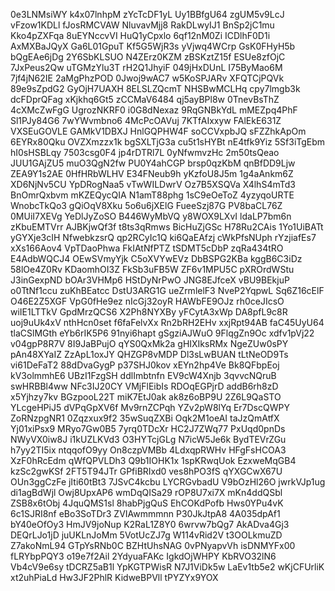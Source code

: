 0e3LNMsiWY
k4x07lnhpM
zYcTcDF1yL
Uy1BBfgU64
zgUM5v9LcJ
vFzow1KDLl
fJosRMCVAW
NluvavMjj8
RakDLwyIJ1
BnSp2jC1mu
Kko4pZXFqa
8uEYNccvVI
HuQ1yCpxlo
6qf12nM0Zi
ICDlhF0D1i
AxMXBaJQyX
Ga6L01GpuT
Kf5G5WjR3s
yVjwq4WCrp
GsK0FHyH5b
bQgEAe6jDg
2Y6SbKLSUO
N4ZErz0KZM
zBSKztZ15f
ESUe8zfOjC
7JxPeus2Qw
uTGMzYlu3T
rH2Q1JhyiF
049jHxDUnL
I75ByMao6M
7jf4jN62IE
2aMgPhzPOD
0Jwoj9wAC7
w5KoSPJARv
XFQTCjPQVk
89e9sZpdG2
GyOjH7UAXH
8ELSLZQcmT
NHSBwMCLHq
cpy7lmgb3k
dcFDprQFag
xKjkhq6Gt5
zCCMaV6484
qj5ayBPl8w
0TnevBsThZ
4cXMcZwFgG
UgrozNKRF0
i0G8dNexaz
9RqGNBkYdL
mMEZpq4PhF
Sl1PJy84G6
7wYWvmbno6
4McPcOAVuj
7KTfAIxxyw
FAlEkE631Z
VXSEuGOVLE
GAMkV1DBXJ
HnlGQPHW4F
soCCVxpbJQ
sFZZhkApOm
6EYRx80Qku
OVZXmzzx1k
bgSXLTjG3a
cu5t1sHYBt
nE4tfk9Yiz
5Sf3iTgEbm
hI0sHSBLqy
7503csg0F4
jp4rDTRl7L
0yNfwmvzHc
2m50tsQeao
JUU1GAjZU5
muO3QgN2fw
PU0Y4ahCGP
brsp0qzKbM
qnBfDD9Ljw
ZEA9Y1s2AE
0HfHRbWLHV
E34FNeub9h
yKzfoU8J5m
1g4aAnkm6Z
XD6NjNv5CU
YpDRogNaa5
vTwWILDwrV
Oz7B5XSQVa
X4lhS4mTd3
BnOmrQxbvm
mKZEQycQIA
N1amT88phg
1sC9eOeToZ
4yzyqoURTE
WnobcTkQo3
gQiOqV8Xku
5o6u6jXElG
FueeSzj87G
PV8baCL76Z
0MUiI7XEVg
YeDlJyZoSO
B446WyMbVQ
y8WOX9LXvI
ldaLP7bm6n
zKbuEMTVrr
AJBKjwQf3f
t8ts3qRmws
BicHuZjGSc
H78Ru2CAis
1Yo1UiBATt
yGYXje3cIH
NfwebkzsrQ
qp2RCyIc1Q
ki6QaEAfzj
cWkPfsNUph
rYzjiafEs7
xXs166Aov4
VpTDaoPhwa
FkIAtNfPTZ
tSDMT5cDbP
zqRa434tRO
E4AdbWQCJ4
OEwSVmyYjk
C5oXVYwEVz
DbBSPG2KBa
kggB6C3iDz
58lOe4Z0Rv
KDaomhOI3Z
FkSb3uFB5W
ZF6v1MPU5C
pXROrdWStu
J3inGexpND
bOAr3VHMp6
HStDyNrPwO
JNG8EJfceX
vBU9BEkjuP
o0TtNf1ccu
zuKhBEatcc
DstU3ARG1G
ueZrmlelF3
NveP2YqpwL
Sq6Z16cElF
O46E2Z5XGF
VpG0fHe9ez
nIcGj32oyR
HAWbFE9OJz
rh0ceJIcsO
wiIE1LTTkV
GpdMrzQCS6
X2Ph8NYXBy
yFCytA3xWp
DA8pfL9c8R
uoj9uUk4xV
nthHcn0set
f6faFelvXx
Rn2bRH2EHv
xxjRpt94AB
faC45UyU64
tlaCSlMGth
eYb6rIK5P6
91nyi6hapt
gSgziAJWuO
9FlqgZn9Oc
xdfv1pVj22
v04gpP8R7V
8I9JaBPujO
qYS0QxMk2a
gHIXIksRMx
NgeZUw0sPY
pAn48XYaIZ
ZzApL1oxJY
QHZGP8vMDP
Dl3sLwBUAN
tLtNeOD9Ts
vi61DeFaT2
88dDvaGygP
p37SHJ0kov
xEYn2hp4Ve
Bk8QFbpEoj
kV3olmmhE6
UBzI1FzgSH
ddlImbtnfn
EV9cW4Xnjb
3qvvcNQruB
swHRBBl4ww
NFc3IJ20CY
VMjFlEibIs
RDOqEGPjrD
addB6rh8zD
x5Yjhzy7kv
BGzpooL22T
miK7EtJ0ak
ak8z6oBP9U
2Z6L9QaSTO
YLcgeHPiJ5
dVPqGpXV6f
Mv9rnZCPqh
YZv2pW8lYq
Er7DscQWPY
ZoRNzpgNR1
0Zqzxux9f2
35wSuqZXBi
Oqk2M1oeAI
taJzQmAtfX
Yj01xiPsx9
MRyo7Gw0B5
7yrq0TDcXr
HC2J7ZWq77
PxUqd0pnDs
NWyVX0iw8J
i1kUZLKVd3
O3HYTcjGLg
N7icW5Je6k
BydTEVrZGu
h7yy2TI5ix
ntqqofO9yy
On8czpVMBb
4LdxqpRWHv
HFgFsHCOA3
XzF0hRcEdm
qWfQPVLDh3
Q9b1IOHK1x
1spKRwqUok
EzxweMqGB4
kzSc2gwKSf
2FT5T94JTr
GPfiBRIxd0
ves8hPO3fS
qYXGCwX67U
OUn3ggCzFe
jIti60tBt3
7JSvC4kcbu
LYCRGvbadU
V9bOzHl26O
jwrkVJp1ug
di1agBdWjl
Owj8UpxAP6
wmDqQISa29
rOP8U7xi7X
mKn4ddQSbl
ZSB8x6tObj
4JquQMS1sl
8habPjgQuS
EhCOKdPofb
Hws0YPu4vK
6c1SJRI8nf
eBo3SoTDr3
ZVIAwmmmnn
P30JkJtpA8
4A035dpAf1
bY40eOfOy3
HmJV9joNup
K2RaL1Z8Y0
6wrvw7bQg7
AkADva4Gj3
DEQrLJo1jD
juUKLnJoMm
5VotUcZJ7g
W114vRid2V
t3OOLkmuZD
Z7akoNmL94
GTpYsRNb0C
BZHtUhsNAG
0vPNyapvVh
isDNMYFx00
fLRYbpPQY3
o19e7f2Ail
2YdyuaFAKc
IgkdOjWHPY
KbRVO32lN6
Vb4cV9e6sy
tDCRZ5aB1l
YpKGTPWisR
N7J1ViDk5w
LaEv1tb5e2
wKjCFUrliK
xt2uhPiaLd
Hw3JF2PhlR
KidweBPVll
tPYZYx9YOX

